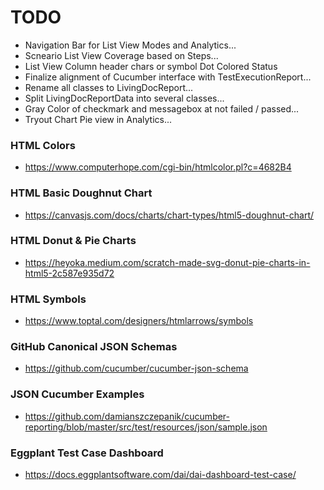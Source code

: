 # TODO

* Navigation Bar for List View Modes and Analytics...
* Scneario List View Coverage based on Steps...
* List View Column header chars or symbol Dot Colored Status 
* Finalize alignment of Cucumber interface with TestExecutionReport...
* Rename all classes to LivingDocReport...
* Split LivingDocReportData into several classes...
* Gray Color of checkmark and messagebox at not failed / passed...
* Tryout Chart Pie view in Analytics...

### HTML Colors
* https://www.computerhope.com/cgi-bin/htmlcolor.pl?c=4682B4

### HTML Basic Doughnut Chart
* https://canvasjs.com/docs/charts/chart-types/html5-doughnut-chart/

### HTML Donut & Pie Charts
* https://heyoka.medium.com/scratch-made-svg-donut-pie-charts-in-html5-2c587e935d72

### HTML Symbols
* https://www.toptal.com/designers/htmlarrows/symbols

### GitHub Canonical JSON Schemas
* https://github.com/cucumber/cucumber-json-schema

### JSON Cucumber Examples
* https://github.com/damianszczepanik/cucumber-reporting/blob/master/src/test/resources/json/sample.json

### Eggplant Test Case Dashboard
* https://docs.eggplantsoftware.com/dai/dai-dashboard-test-case/